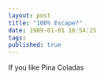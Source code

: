 ```yaml
---
layout: post
title: "100% Escape?"
date: 1989-01-01 16:54:25
tags:
published: true
---
```


If you like Pina Coladas

